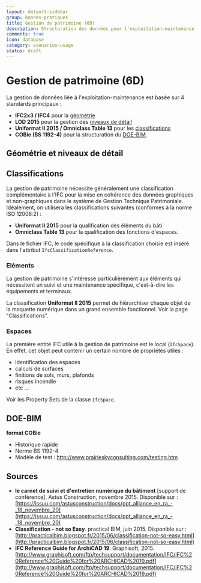 ```yaml
---
layout: default-sidebar
group: bonnes-pratiques
title: Gestion de patrimoine (6D)
description: Structuration des données pour l'exploitation-maintenance du bâtiment, à partir d'un DOE.
comments: true
icon: database
category: scenarios-usage
status: draft
---
```


# Gestion de patrimoine (6D)

La gestion de données liée à l'exploitation-maintenance est basée sur 4 standards principaux :

* **IFC2x3 / IFC4** pour la [géométrie](#géométrie-et-niveaux-de-détail)
* **LOD 2015** pour la gestion des [niveaux de détail](#géométrie-et-niveaux-de-détail)
* **Uniformat II 2015 / Omniclass Table 13** pour les [classifications](#classifications)
* **COBie (BS 1192-4)** pour la structuration du [DOE-BIM](#doe-bim).

## Géométrie et niveaux de détail



## Classifications

La gestion de patrimoine nécessite généralement une classification complémentaire à l'IFC pour la mise en cohérence des données graphiques et non-graphiques dans le système de Gestion Technique Patrimoniale. Idéalement, on utilisera les classifications suivantes (conformes à la norme ISO 12006:2) :

* **Uniformat II 2015** pour la qualification des éléments du bâti
* **Omniclass Table 13** pour la qualification des fonctions d'espaces.

Dans le fichier IFC, le code spécifique à la classification choisie est inséré dans l'attribut `IfcClassificationReference`.

### Eléments

La gestion de patrimoine s'intéresse particulièrement aux éléments qui nécessitent un suivi et une maintenance spécifique, c'est-à-dire les équipements et terminaux.

La classification **Uniformat II 2015** permet de hiérarchiser chaque objet de la maquette numérique dans un grand ensemble fonctionnel. Voir la page "Classifications".

### Espaces

La première entité IFC utile à la gestion de patrimoine est le local (`IfcSpace`). En effet, cet objet peut contenir un certain nombre de propriétés utiles :

* identification des espaces
* calculs de surfaces
* finitions de sols, murs, plafonds
* risques incendie
* etc ...

Voir les Property Sets de la classe `IfcSpace`.


## DOE-BIM

**format COBie**

* Historique rapide
* Norme BS 1192-4
* Modèle de test : http://www.prairieskyconsulting.com/testing.htm

## Sources

* **le carnet de suivi et d'entretien numérique du bâtiment** [support de conférence]. Astus Construction, novembre 2015. Disponible sur : [https://issuu.com/astusconstruction/docs/ppt_alliance_en_ra_-_18_novembre_20](https://issuu.com/astusconstruction/docs/ppt_alliance_en_ra_-_18_novembre_20)
* **Classification - not so Easy**. practical BIM, juin 2015. Disponible sur : [http://practicalbim.blogspot.fr/2015/06/classification-not-so-easy.html](http://practicalbim.blogspot.fr/2015/06/classification-not-so-easy.html)
* **IFC Reference Guide for ArchiCAD 19**. Graphisoft, 2015. [http://www.graphisoft.com/ftp/techsupport/documentation/IFC/IFC%20Reference%20Guide%20for%20ARCHICAD%2019.pdf](http://www.graphisoft.com/ftp/techsupport/documentation/IFC/IFC%20Reference%20Guide%20for%20ARCHICAD%2019.pdf)
